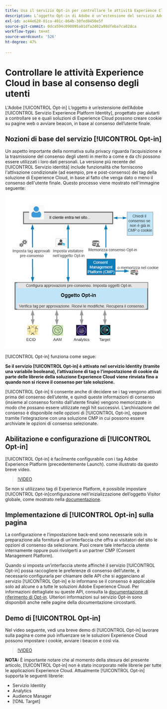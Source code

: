 ```yaml
---
title: Usa il servizio Opt-in per controllare le attività Experience Cloud in base al consenso degli utenti
description: L’oggetto Opt-in di Adobe è un’estensione del servizio Adobe Experience Platform Identity, utile per controllare se e quali soluzioni di Experience Cloud possono creare cookie su pagine web o avviare beacon, in base al consenso dell’utente finale.
exl-id: ac44e628-01ca-401c-864b-30fed0450e5f
source-git-commit: 0dca594c090095a01dfa2d02a98dfeba7ca02dca
workflow-type: tm+mt
source-wordcount: '526'
ht-degree: 47%

---
```


# Controllare le attività Experience Cloud in base al consenso degli utenti

L&#39;Adobe [!UICONTROL Opt-in] L’oggetto è un’estensione dell’Adobe [!UICONTROL Servizio Experience Platform Identity], progettato per aiutarti a controllare se e quali soluzioni di Experience Cloud possono creare cookie su pagine web o avviare beacon, in base al consenso dell’utente finale.

## Nozioni di base del servizio [!UICONTROL Opt-in]

Un aspetto importante della normativa sulla privacy riguarda l’acquisizione e la trasmissione del consenso degli utenti in merito a come e da chi possono essere utilizzati i loro dati personali. La versione più recente del [!UICONTROL Servizio identità] include funzionalità che forniscono l&#39;attivazione condizionale (ad esempio, pre e post-consenso) dei tag della soluzione di Experience Cloud, in base al fatto che venga dato o meno il consenso dell&#39;utente finale. Questo processo viene mostrato nell&#39;immagine seguente:

![ Diagramma del funzionamento del servizio [!UICONTROL  Opt-in] ](assets/opt-in.png)

[!UICONTROL Opt-in] funziona come segue:

**Se il servizio [!UICONTROL Opt-in] è attivato nel servizio Identity (tramite una variabile booleana), l’attivazione di tag o l’impostazione di cookie da parte delle librerie della soluzione Experience Cloud viene rinviata fino a quando non si riceve il consenso per tale soluzione.**

[!UICONTROL Opt-in] ti consente anche di decidere se i tag vengono attivati prima del consenso dell’utente, e quindi queste informazioni di consenso (insieme al consenso fornito dall’utente finale) vengono memorizzate in modo che possano essere utilizzate negli hit successivi. L’archiviazione del consenso è disponibile nelle opzioni di [!UICONTROL Opt-in], oppure tramite l’integrazione con una soluzione CMP in cui possono essere archiviate le opzioni di consenso selezionate.

## Abilitazione e configurazione di [!UICONTROL Opt-in]

[!UICONTROL Opt-in] è facilmente configurabile con i tag Adobe Experience Platform (precedentemente Launch). come illustrato da questo breve video.

>[!VIDEO](https://video.tv.adobe.com/v/26431/?quality=12)

Se non si utilizzano tag di Experience Platform, è possibile impostare [!UICONTROL Opt-in]configurazione nell’inizializzazione dell’oggetto Visitor globale, come mostrato nella [documentazione](https://experienceleague.adobe.com/docs/id-service/using/implementation/opt-in-service/getting-started.html?lang=en).

## Implementazione di [!UICONTROL Opt-in] sulla pagina

La configurazione e l’impostazione back-end sono necessarie solo in preparazione alla fornitura di un’interfaccia che offra ai visitatori del sito le opzioni di consenso da selezionare. Puoi creare tale interfaccia utente internamente oppure puoi rivolgerti a un partner CMP (Consent Management Platform).

Quando si imposta un’interfaccia utente affinché il servizio [!UICONTROL Opt-in] possa raccogliere le preferenze di consenso dell’utente, è necessario configurarla per chiamare delle API che si agganciano al servizio [!UICONTROL Opt-in] e lo informano se il consenso è applicabile solo ad alcune o a tutte le soluzioni Adobe Experience Cloud. Per informazioni dettagliate su queste API, consulta la [documentazione di riferimento di Opt-in](https://experienceleague.adobe.com/docs/id-service/using/implementation/opt-in-service/api.html?lang=en). Ulteriori informazioni sul servizio Opt-in sono disponibili anche nelle pagine della documentazione circostanti.

## Demo di [!UICONTROL Opt-in]

Nel video seguente, vedi una breve demo di [!UICONTROL Opt-in] lavorare sulla pagina e come può influenzare se le soluzioni Experience Cloud possono impostare i cookie, avviare i beacon e così via.

>[!VIDEO](https://video.tv.adobe.com/v/26432/?quality=12)

**NOTA:** È importante notare che al momento della stesura del presente articolo, [!UICONTROL Opt-in] non è stato incorporato nelle librerie per tutte le applicazioni Experience Cloud. Attualmente [!UICONTROL Opt-in] supporta le seguenti librerie:

* Servizio Identity
* Analytics
* Audience Manager
* [!DNL Target]
